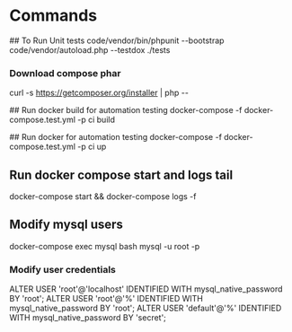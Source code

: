 # Commands

## To Run Unit tests
code/vendor/bin/phpunit --bootstrap code/vendor/autoload.php --testdox ./tests

### Download compose phar
curl -s https://getcomposer.org/installer | php --

## Run docker build for automation testing
docker-compose -f docker-compose.test.yml -p ci build

## Run docker for automation testing
docker-compose -f docker-compose.test.yml -p ci up

## Run docker compose start and logs tail
docker-compose start && docker-compose logs -f

## Modify mysql users
docker-compose exec mysql bash
mysql -u root -p

### Modify user credentials
ALTER USER 'root'@'localhost' IDENTIFIED WITH mysql_native_password BY 'root';
ALTER USER 'root'@'%' IDENTIFIED WITH mysql_native_password BY 'root';
ALTER USER 'default'@'%' IDENTIFIED WITH mysql_native_password BY 'secret';